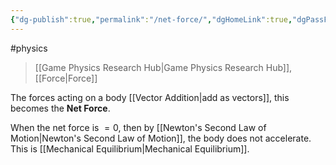 ```yaml
---
{"dg-publish":true,"permalink":"/net-force/","dgHomeLink":true,"dgPassFrontmatter":false}
---
```


#physics 
> [[Game Physics Research Hub|Game Physics Research Hub]], [[Force|Force]]

The forces acting on a body [[Vector Addition|add as vectors]], this becomes the **Net Force**.

When the net force is $= 0$, then by [[Newton's Second Law of Motion|Newton's Second Law of Motion]], the body does not accelerate. This is [[Mechanical Equilibrium|Mechanical Equilibrium]].